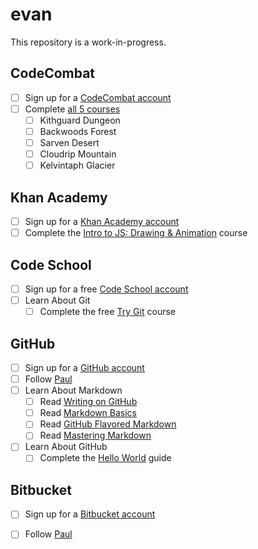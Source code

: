 # evan

This repository is a work-in-progress.

## CodeCombat
- [ ] Sign up for a [CodeCombat account](https://codecombat.com/)
- [ ] Complete [all 5 courses](https://codecombat.com/play)
  - [ ]  Kithguard Dungeon
  - [ ]  Backwoods Forest
  - [ ]  Sarven Desert
  - [ ]  Cloudrip Mountain
  - [ ]  Kelvintaph Glacier

## Khan Academy
- [ ] Sign up for a [Khan Academy account](https://www.khanacademy.org/)
- [ ] Complete the [Intro to JS: Drawing & Animation](https://www.khanacademy.org/computing/computer-programming/programming) course

## Code School
- [ ] Sign up for a free [Code School account](https://www.codeschool.com/)
- [ ] Learn About Git
  - [ ] Complete the free [Try Git](https://www.codeschool.com/courses/try-git) course

## GitHub
- [ ] Sign up for a [GitHub account](https://github.com/)
- [ ] Follow [Paul](https://github.com/pauljmartinez/)
- [ ] Learn About Markdown
  - [ ] Read [Writing on GitHub](https://help.github.com/categories/writing-on-github/)
  - [ ] Read [Markdown Basics](https://help.github.com/articles/markdown-basics/)
  - [ ] Read [GitHub Flavored Markdown](https://help.github.com/articles/github-flavored-markdown/)
  - [ ] Read [Mastering Markdown](https://guides.github.com/features/mastering-markdown/)
- [ ] Learn About GitHub
  - [ ] Complete the [Hello World](https://guides.github.com/activities/hello-world/) guide

## Bitbucket
- [ ] Sign up for a [Bitbucket account](https://bitbucket.org/)
- [ ] Follow [Paul](https://bitbucket.org/pauljmartinez/)


